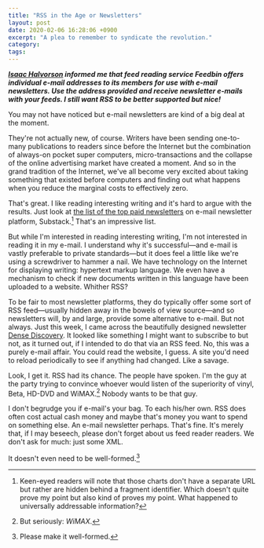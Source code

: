 ```yaml
---
title: "RSS in the Age or Newsletters"
layout: post
date: 2020-02-06 16:28:06 +0900
excerpt: "A plea to remember to syndicate the revolution."
category: 
tags: 
---
```


**_[Isaac Halvorson][ih] informed me that feed reading service Feedbin offers individual e-mail addresses to its members for use with e-mail newsletters. Use the address provided and receive newsletter e-mails with your feeds. I still want RSS to be better supported but nice!_**

[ih]: https://hisaac.net/ "Visit Isaac Halvorson's personal website"

You may not have noticed but e-mail newsletters are kind of a big deal at the moment.

They're not actually new, of course. Writers have been sending one-to-many publications to readers since before the Internet but the combination of always-on pocket super computers, micro-transactions and the collapse of the online advertising market have created a moment. And so in the grand tradition of the Internet, we've all become very excited about taking something that existed before computers and finding out what happens when you reduce the marginal costs to effectively zero.

That's great. I like reading interesting writing and it's hard to argue with the results. Just look at [the list of the top paid newsletters][substack-charts] on e-mail newsletter platform, Substack.[^1] That's an impressive list.

[substack-charts]: https://substack.com/#top-paid "See the top paid newsletters on Substack"

But while I'm interested in reading interesting writing, I'm not interested in reading it in my e-mail. I understand why it's successful—and e-mail is vastly preferable to private standards—but it does feel a little like we're using a screwdriver to hammer a nail. We have technology on the Internet for displaying writing: hypertext markup language. We even have a mechanism to check if new documents written in this language have been uploaded to a website. Whither RSS?

To be fair to most newsletter platforms, they do typically offer some sort of RSS feed—usually hidden away in the bowels of view source—and so newsletters will, by and large, provide some alternative to e-mail. But not always. Just this week, I came across the beautifully designed newsletter [Dense Discovery][dd]. It looked like something I might want to subscribe to but not, as it turned out, if I intended to do that via an RSS feed. No, this was a purely e-mail affair. You could read the website, I guess. A site you'd need to reload periodically to see if anything had changed. Like a savage.

[dd]: https://www.densediscovery.com/ "Visit Dense Discovery's website"

Look, I get it. RSS had its chance. The people have spoken. I'm the guy at the party trying to convince whoever would listen of the superiority of vinyl, Beta, HD-DVD and WiMAX.[^2] Nobody wants to be that guy.

I don't begrudge you if e-mail's your bag. To each his/her own. RSS does often cost actual cash money and maybe that's money you want to spend on something else. An e-mail newsletter perhaps. That's fine. It's merely that, if I may beseech, please don't forget about us feed reader readers. We don't ask for much: just some XML.

It doesn't even need to be well-formed.[^3]

[^1]: Keen-eyed readers will note that those charts don't have a separate URL but rather are hidden behind a fragment identifier. Which doesn't quite prove my point but also kind of proves my point. What happened to universally addressable information?

[^2]: But seriously: _WiMAX_.

[^3]: Please make it well-formed.